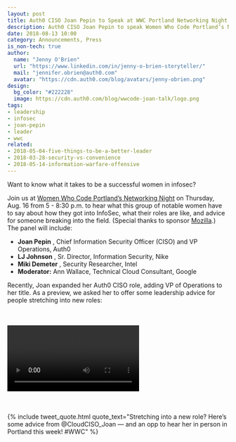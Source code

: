 ```yaml
---
layout: post
title: Auth0 CISO Joan Pepin to Speak at WWC Portland Networking Night
description: Auth0 CISO Joan Pepin to speak Women Who Code Portland’s Networking Night + leadership advice video.
date: 2018-08-13 10:00
category: Announcements, Press
is_non-tech: true
author:
  name: "Jenny O'Brien"
  url: "https://www.linkedin.com/in/jenny-o-brien-storyteller/"
  mail: "jennifer.obrien@auth0.com"
  avatar: "https://cdn.auth0.com/blog/avatars/jenny-obrien.png"
design:
  bg_color: "#222228"
  image: https://cdn.auth0.com/blog/wwcode-joan-talk/logo.png
tags:
- leadership
- infosec
- joan-pepin
- leader
- wwc
related:
- 2018-05-04-five-things-to-be-a-better-leader
- 2018-03-28-security-vs-convenience
- 2018-05-14-information-warfare-offensive
---
```


Want to know what it takes to be a successful women in infosec?

Join us at [Women Who Code Portland’s Networking Night](https://www.meetup.com/Women-Who-Code-Portland/events/253324140/) on Thursday, Aug. 16 from 5 - 8:30 p.m. to hear what this group of notable women have to say about how they got into InfoSec, what their roles are like, and advice for someone breaking into the field. (Special thanks to sponsor [Mozilla](https://www.mozilla.org/en-US/).) The panel will include:

- **Joan Pepin** , Chief Information Security Officer (CISO) and VP Operations, Auth0
- **LJ Johnson** , Sr. Director, Information Security, Nike
- **Miki Demeter** , Security Researcher, Intel
- **Moderator:** Ann Wallace, Technical Cloud Consultant, Google

Recently, Joan expanded her Auth0 CISO role, adding VP of Operations to her title. As a preview, we asked her to offer some leadership advice for people stretching into new roles:


<video controls style="margin: 35px 0;">
  <source src="https://cdn.auth0.com/blog/videos/joan-pepin-leadership-advice.mp4">
   Your browser doesn't support HTML5 video. Here is a <a href="https://cdn.auth0.com/blog/videos/joan-pepin-leadership-advice.mp4">link to Joan Pepin Leadership video</a> instead.
</video>


{% include tweet_quote.html quote_text="Stretching into a new role? Here’s some advice from @CloudCISO_Joan — and an opp to hear her in person in Portland this week! #WWC" %}

